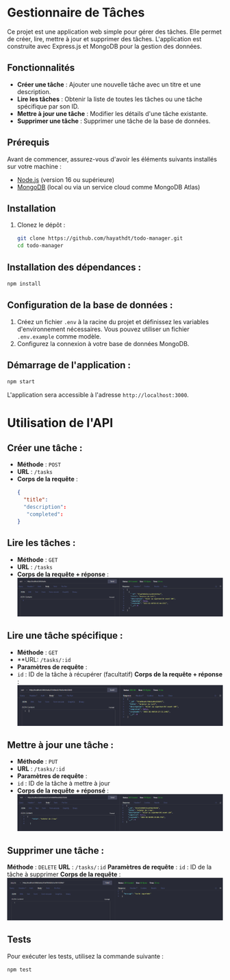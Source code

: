 # Gestionnaire de Tâches

Ce projet est une application web simple pour gérer des tâches. Elle permet de créer, lire, mettre à jour et supprimer des tâches. L'application est construite avec Express.js et MongoDB pour la gestion des données.

## Fonctionnalités

- **Créer une tâche** : Ajouter une nouvelle tâche avec un titre et une description.
- **Lire les tâches** : Obtenir la liste de toutes les tâches ou une tâche spécifique par son ID.
- **Mettre à jour une tâche** : Modifier les détails d'une tâche existante.
- **Supprimer une tâche** : Supprimer une tâche de la base de données.

## Prérequis

Avant de commencer, assurez-vous d'avoir les éléments suivants installés sur votre machine :

- [Node.js](https://nodejs.org/) (version 16 ou supérieure)
- [MongoDB](https://www.mongodb.com/) (local ou via un service cloud comme MongoDB Atlas)

## Installation

1. Clonez le dépôt :

   ```bash
   git clone https://github.com/hayathdt/todo-manager.git
   cd todo-manager
   ```

## Installation des dépendances :

```bash
npm install
```

## Configuration de la base de données :

1. Créez un fichier `.env` à la racine du projet et définissez les variables d'environnement nécessaires. Vous pouvez utiliser un fichier `.env.example` comme modèle.
2. Configurez la connexion à votre base de données MongoDB.

## Démarrage de l'application :

```bash
npm start
```

L'application sera accessible à l'adresse `http://localhost:3000`.

# Utilisation de l'API

## Créer une tâche :

- **Méthode** : `POST`
- **URL** : `/tasks`
- **Corps de la requête** :
  ```json
  {
    "title":
    "description":
     "completed":
  }
  ```

## Lire les tâches :

- **Méthode** : `GET`
- **URL** : `/tasks`
- **Corps de la requête + réponse** :
  ![Réponse GET par ID](screenshots/get.png)

## Lire une tâche spécifique :

- **Méthode** : `GET`
- \*\*URL: `/tasks/:id`
- **Paramètres de requête** :
- `id` : ID de la tâche à récupérer (facultatif)
  **Corps de la requête + réponse** :
  ![Réponse GET par ID](screenshots/getbyid.png)

## Mettre à jour une tâche :

- **Méthode** : `PUT`
- **URL** : `/tasks/:id`
- **Paramètres de requête** :
- `id` : ID de la tâche à mettre à jour
- **Corps de la requête + réponsé** :
  ![Réponse GET par ID](screenshots/put.png)

## Supprimer une tâche :

**Méthode** : `DELETE`
**URL** : `/tasks/:id`
**Paramètres de requête** :
`id` : ID de la tâche à supprimer
**Corps de la requête** :
![Réponse GET par ID](screenshots/delete.png)

## Tests

Pour exécuter les tests, utilisez la commande suivante :

```bash
npm test



```

